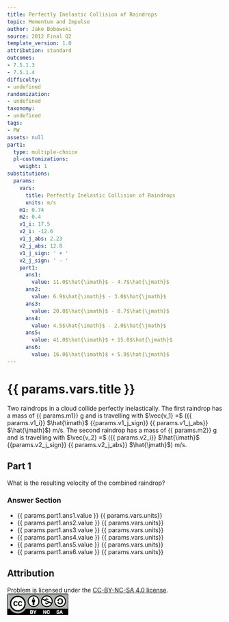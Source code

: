```yaml
---
title: Perfectly Inelastic Collision of Raindrops
topic: Momentum and Impulse
author: Jake Bobowski
source: 2012 Final Q2
template_version: 1.0
attribution: standard
outcomes:
- 7.5.1.3
- 7.5.1.4
difficulty:
- undefined
randomization:
- undefined
taxonomy:
- undefined
tags:
- PW
assets: null
part1:
  type: multiple-choice
  pl-customizations:
    weight: 1
substitutions:
  params:
    vars:
      title: Perfectly Inelastic Collision of Raindrops
      units: m/s
    m1: 0.74
    m2: 0.4
    v1_i: 17.5
    v2_i: -12.6
    v1_j_abs: 2.23
    v2_j_abs: 12.8
    v1_j_sign: ' + '
    v2_j_sign: ' - '
    part1:
      ans1:
        value: 11.0$\hat{\imath}$ - 4.7$\hat{\jmath}$
      ans2:
        value: 6.9$\hat{\imath}$ - 3.0$\hat{\jmath}$
      ans3:
        value: 20.0$\hat{\imath}$ - 8.7$\hat{\jmath}$
      ans4:
        value: 4.5$\hat{\imath}$ - 2.0$\hat{\jmath}$
      ans5:
        value: 41.0$\hat{\imath}$ + 15.0$\hat{\jmath}$
      ans6:
        value: 16.0$\hat{\imath}$ + 5.9$\hat{\jmath}$
---
```

# {{ params.vars.title }}
Two raindrops in a cloud collide perfectly inelastically. The first raindrop has a mass of {{ params.m1}} g and is travelling with $\vec{v_1} =$ ({{ params.v1_i}} $\hat{\imath}$ {{params.v1_j_sign}} {{ params.v1_j_abs}} $\hat{\jmath}$) m/s.
The second raindrop has a mass of {{ params.m2}} g and is travelling with $\vec{v_2} =$ ({{ params.v2_i}} $\hat{\imath}$ {{params.v2_j_sign}} {{ params.v2_j_abs}} $\hat{\jmath}$) m/s.

## Part 1

What is the resulting velocity of the combined raindrop?

### Answer Section

- {{ params.part1.ans1.value }} {{ params.vars.units}}
- {{ params.part1.ans2.value }} {{ params.vars.units}}
- {{ params.part1.ans3.value }} {{ params.vars.units}}
- {{ params.part1.ans4.value }} {{ params.vars.units}}
- {{ params.part1.ans5.value }} {{ params.vars.units}}
- {{ params.part1.ans6.value }} {{ params.vars.units}}

## Attribution

Problem is licensed under the [CC-BY-NC-SA 4.0 license](https://creativecommons.org/licenses/by-nc-sa/4.0/).<br> ![The Creative Commons 4.0 license requiring attribution-BY, non-commercial-NC, and share-alike-SA license.](https://raw.githubusercontent.com/firasm/bits/master/by-nc-sa.png)